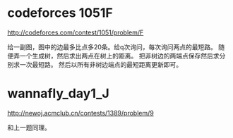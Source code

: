 # codeforces 1051F
http://codeforces.com/contest/1051/problem/F

给一副图，图中的边最多比点多20条。给q次询问，每次询问两点的最短路。
随便弄一个生成树，然后求出两点在树上的距离。
把非树边的两端点保存然后求分别求一次最短路。
然后以所有非树边端点的最短距离更新即可。

# wannafly_day1_J
http://newoj.acmclub.cn/contests/1389/problem/9

和上一题同理。